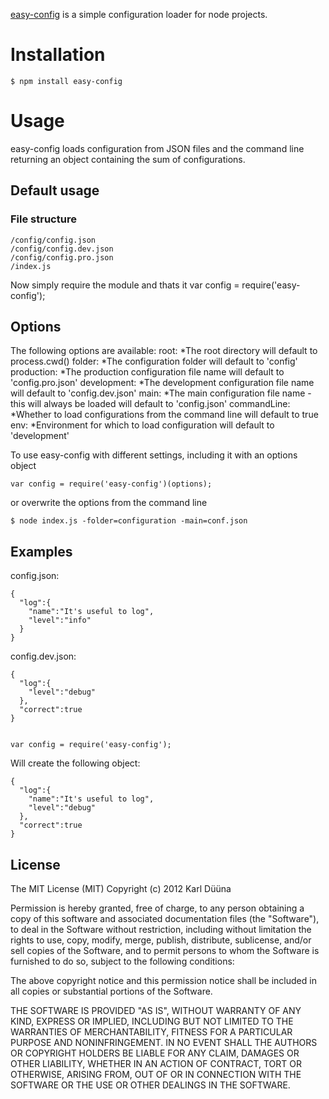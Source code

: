[easy-config](https://github.com/DeadAlready/node-easy-config) is a simple configuration loader for node projects.

# Installation

    $ npm install easy-config

# Usage

easy-config loads configuration from JSON files and the command line returning an object containing the sum of configurations.

## Default usage

### File structure

    /config/config.json
    /config/config.dev.json
    /config/config.pro.json
    /index.js

Now simply require the module and thats it
    var config = require('easy-config');

## Options

The following options are available:
root: *The root directory will default to process.cwd()
folder: *The configuration folder will default to 'config'
production: *The production configuration file name will default to 'config.pro.json'
development: *The development configuration file name will default to 'config.dev.json'
main: *The main configuration file name - this will always be loaded will default to 'config.json'
commandLine: *Whether to load configurations from the command line will default to true
env: *Environment for which to load configuration will default to 'development'

To use easy-config with different settings, including it with an options object

    var config = require('easy-config')(options);

or overwrite the options from the command line

    $ node index.js -folder=configuration -main=conf.json

## Examples

config.json:

    {
      "log":{
        "name":"It's useful to log",
        "level":"info"
      }
    }
config.dev.json:

    {
      "log":{
        "level":"debug"
      },
      "correct":true
    }


    var config = require('easy-config');

Will create the following object:

    {
      "log":{
        "name":"It's useful to log",
        "level":"debug"
      },
      "correct":true
    }


## License

The MIT License (MIT)
Copyright (c) 2012 Karl Düüna

Permission is hereby granted, free of charge, to any person obtaining a copy of
this software and associated documentation files (the "Software"), to deal in
the Software without restriction, including without limitation the rights to
use, copy, modify, merge, publish, distribute, sublicense, and/or sell copies of
the Software, and to permit persons to whom the Software is furnished to do so,
subject to the following conditions:

The above copyright notice and this permission notice shall be included in all
copies or substantial portions of the Software.

THE SOFTWARE IS PROVIDED "AS IS", WITHOUT WARRANTY OF ANY KIND, EXPRESS OR
IMPLIED, INCLUDING BUT NOT LIMITED TO THE WARRANTIES OF MERCHANTABILITY,
FITNESS FOR A PARTICULAR PURPOSE AND NONINFRINGEMENT. IN NO EVENT SHALL THE
AUTHORS OR COPYRIGHT HOLDERS BE LIABLE FOR ANY CLAIM, DAMAGES OR OTHER
LIABILITY, WHETHER IN AN ACTION OF CONTRACT, TORT OR OTHERWISE, ARISING FROM,
OUT OF OR IN CONNECTION WITH THE SOFTWARE OR THE USE OR OTHER DEALINGS IN THE
SOFTWARE.